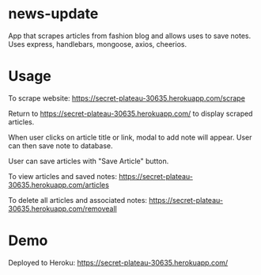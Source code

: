 # news-update

App that scrapes articles from fashion blog and allows uses to save notes. Uses express, handlebars, mongoose, axios, cheerios. 

# Usage

To scrape website: https://secret-plateau-30635.herokuapp.com/scrape

Return to https://secret-plateau-30635.herokuapp.com/ to display scraped articles.

When user clicks on article title or link, modal to add note will appear. User can then save note to database.

User can save articles with "Save Article" button. 

To view articles and saved notes: https://secret-plateau-30635.herokuapp.com/articles

To delete all articles and associated notes: https://secret-plateau-30635.herokuapp.com/removeall

# Demo

Deployed to Heroku: https://secret-plateau-30635.herokuapp.com/
